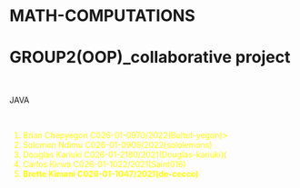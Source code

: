 # MATH-COMPUTATIONS
<h1>GROUP2(OOP)_collaborative project</h1>
<br>
<p>JAVA</p>
<br>
<ol style = "color:yellow">
  <li style = "color:yellow">Brian Chepyegon C026-01-0970/2022(Bultut-yegon)></li>
  <li style = "color:yellow">Solomon Ndimu C026-01-0909/2022(sololemons)</li>
  <li style = "color:yellow">Douglas Kariuki C026-01-2180/2021(Douglas-kariuki)(</li>
  <li style = "color:yellow">Carlos Kirwa C026-01-1022/2021(Saint016)</li>
  <li style = "color:yellow"><b>Brette Kimani C026-01-1047/2021(de-cecco)</li>
</ol >

